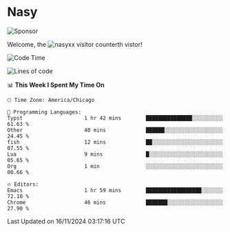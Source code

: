 # Nasy

<!--
<p align="center">
<img height="200" src="https://github-readme-stats.vercel.app/api?username=nasyxx&count_private=true&show_icons=true&theme=dracula&include_all_commits=true"/>
<img height="200" src="https://github-readme-stats.vercel.app/api/top-langs/?username=nasyxx&theme=dracula&hide=html,jupyter+notebook&count_private=true&show_icons=true"/>
</p>

  
----------------
-->

![Sponsor](https://img.shields.io/static/v1.svg?label=Sponsor&message=%E2%9D%A4&logo=GitHub&style=flat&color=pink)
 
Welcome, the ![nasyxx visitor counter](https://count.getloli.com/get/@nasyxx?theme=rule34)th vistor!
 
<!--START_SECTION:waka-->
![Code Time](http://img.shields.io/badge/Code%20Time-4%2C723%20hrs%2050%20mins-blue)

![Lines of code](https://img.shields.io/badge/From%20Hello%20World%20I%27ve%20Written-6.3%20million%20lines%20of%20code-blue)

📊 **This Week I Spent My Time On** 

```text
🕑︎ Time Zone: America/Chicago

💬 Programming Languages: 
Typst                    1 hr 42 mins        ███████████████░░░░░░░░░░   61.63 % 
Other                    40 mins             ██████░░░░░░░░░░░░░░░░░░░   24.45 % 
fish                     12 mins             ██░░░░░░░░░░░░░░░░░░░░░░░   07.55 % 
Lua                      9 mins              █░░░░░░░░░░░░░░░░░░░░░░░░   05.65 % 
Org                      1 min               ░░░░░░░░░░░░░░░░░░░░░░░░░   00.66 % 

🔥 Editors: 
Emacs                    1 hr 59 mins        ██████████████████░░░░░░░   72.10 % 
Chrome                   46 mins             ███████░░░░░░░░░░░░░░░░░░   27.90 % 
```


 Last Updated on 16/11/2024 03:17:16 UTC
<!--END_SECTION:waka-->

<!-- ![visitors](https://visitor-badge.laobi.icu/badge?page_id=nasyxx.nasyxx) -->
